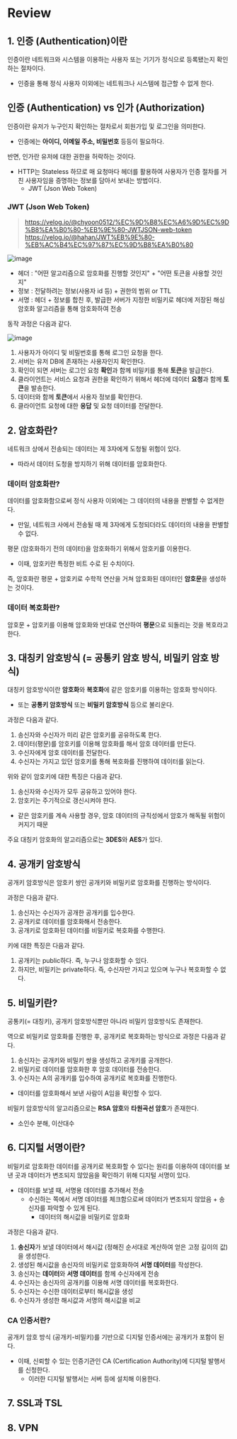 # Review

## 1. 인증 (Authentication)이란

인증이란 네트워크와 시스템을 이용하는 사용자 또는 기기가 정식으로 등록됐는지 확인하는 절차이다.
- 인증을 통해 정식 사용자 이외에는 네트워크나 시스템에 접근할 수 없게 한다.

## 인증 (Authentication) vs 인가 (Authorization)

인증이란 유저가 누구인지 확인하는 절차로서 회원가입 및 로그인을 의미한다.
- 인증에는 **아이디, 이메일 주소, 비밀번호** 등등이 필요하다.

반면, 인가란 유저에 대한 권한을 허락하는 것이다.
- HTTP는 Stateless 하므로 매 요청마다 헤더를 활용하여 사용자가 인증 절차를 거친 사용자임을 증명하는 정보를 담아서 보내는 방법이다.
  - JWT (Json Web Token)

### JWT (Json Web Token)
> https://velog.io/@chyoon0512/%EC%9D%B8%EC%A6%9D%EC%9D%B8%EA%B0%80-%EB%9E%80-JWTJSON-web-token
> https://velog.io/@hahan/JWT%EB%9E%80-%EB%AC%B4%EC%97%87%EC%9D%B8%EA%B0%80

![image](https://github.com/GEclass/Network-study/assets/103405457/1d5511d8-4d0a-4c3e-bd82-af8c51314416)

- 헤더 : "어떤 알고리즘으로 암호화를 진행할 것인지" + "어떤 토큰을 사용할 것인지"
- 정보 : 전달하려는 정보(사용자 id 등) + 권한의 범위 or TTL
- 서명 : 헤더 + 정보를 합친 후, 발급한 서버가 지정한 비밀키로 헤더에 저장된 해싱 암호화 알고리즘을 통해 암호화하여 전송

동작 과정은 다음과 같다.

![image](https://github.com/GEclass/Network-study/assets/103405457/19b55ef4-55a2-4cfb-b0dc-9ce343737bc6)

1. 사용자가 아이디 및 비밀번호를 통해 로그인 요청을 한다.
2. 서버는 유저 DB에 존재하는 사용자인지 확인한다.
3. 확인이 되면 서버는 로그인 요청 **확인**과 함께 비밀키를 통해 **토큰**을 발급한다.
4. 클라이언트는 서비스 요청과 권한을 확인하기 위해서 헤더에 데이터 **요청**과 함께 **토큰**을 발송한다.
5. 데이터와 함께 **토큰**에서 사용자 정보를 확인한다.
6. 클라이언트 요청에 대한 **응답** 및 요청 데이터를 전달한다.

## 2. 암호화란?

네트워크 상에서 전송되는 데이터는 제 3자에게 도청될 위험이 있다.
- 따라서 데이터 도청을 방지하기 위해 데이터를 암호화한다.

### 데이터 암호화란?

데이터를 암호화함으로써 정식 사용자 이외에는 그 데이터의 내용을 판별할 수 없게한다.
- 만일, 네트워크 사에서 전송될 때 제 3자에게 도청되더라도 데이터의 내용을 판별할 수 없다.

평문 (암호화하기 전의 데이터)을 암호화하기 위해서 암호키를 이용한다.
- 이때, 암호키란 특정한 비트 수로 된 수치이다.

즉, 암호화란 평문 + 암호키로 수학적 연산을 거쳐 암호화된 데이터인 **암호문**을 생성하는 것이다.

### 데이터 복호화란?

암호문 + 암호키를 이용해 암호화와 반대로 연산하여 **평문**으로 되돌리는 것을 복호라고 한다.

## 3. 대칭키 암호방식 (= 공통키 암호 방식, 비밀키 암호 방식)

대칭키 암호방식이란 **암호화**와 **복호화**에 같은 암호키를 이용하는 암호화 방식이다.
- 또는 **공통키 암호방식** 또는 **비밀키 암호방식** 등으로 불리운다.

과정은 다음과 같다.

1. 송신자와 수신자가 미리 같은 암호키를 공유하도록 한다.
2. 데이터(평문)를 암호키를 이용해 암호화를 해서 암호 데이터를 만든다.
3. 수신자에게 암호 데이터를 전달한다.
4. 수신자는 가지고 있던 암호키를 통해 복호화를 진행하여 데이터를 읽는다.

위와 같이 암호키에 대한 특징은 다음과 같다.
1. 송신자와 수신자가 모두 공유하고 있어야 한다.
2. 암호키는 주기적으로 갱신시켜야 한다.
- 같은 암호키를 계속 사용할 경우, 암호 데이터의 규칙성에서 암호가 해독될 위험이 커지기 때문

주요 대칭키 암호화의 알고리즘으로는 **3DES**와 **AES**가 있다.

## 4. 공개키 암호방식

공개키 암호방식은 암호키 쌍인 공개키와 비밀키로 암호화를 진행하는 방식이다.

과정은 다음과 같다.

1. 송신자는 수신자가 공개한 공개키를 입수한다.
2. 공개키로 데이터를 암호화해서 전송한다.
3. 공개키로 암호화된 데이터를 비밀키로 복호화를 수행한다.

키에 대한 특징은 다음과 같다.
1. 공개키는 public하다. 즉, 누구나 암호화할 수 있다.
2. 하지만, 비밀키는 private하다. 즉, 수신자만 가지고 있으며 누구나 복호화할 수 없다.

## 5. 비밀키란?

공통키(= 대칭키), 공개키 암호방식뿐만 아니라 비밀키 암호방식도 존재한다.

역으로 비밀키로 암호화를 진행한 후, 공개키로 복호화하는 방식으로 과정은 다음과 같다.

1. 송신자는 공개키와 비밀키 쌍을 생성하고 공개키를 공개한다.
2. 비밀키로 데이터를 암호화한 후 암호 데이터를 전송한다.
3. 수신자는 A의 공개키를 입수하여 공개키로 복호화를 진행한다.
- 데이터를 암호화해서 보낸 사람이 A임을 확인할 수 있다.

비밀키 암호방식의 알고리즘으로는 **RSA 암호**와 **타원곡선 암호**가 존재한다.
- 소인수 분해, 이산대수

## 6. 디지털 서명이란?

비밀키로 암호화한 데이터를 공개키로 복호화할 수 있다는 원리를 이용하여 데이터를 보낸 곳과 데이터가 변조되지 않았음을 확인하기 위해 디지털 서명이 있다.
- 데이터를 보낼 때, 서명용 데이터를 추가해서 전송
  - 수신하는 쪽에서 서명 데이터를 체크함으로써 데이터가 변조되지 않았음 + 송신자를 파악할 수 있게 된다.
    - 데이터의 해시값을 비밀키로 암호화
     
과정은 다음과 같다.

1. **송신자**가 보낼 데이터에서 해시값 (정해진 순서대로 계산하여 얻은 고정 길이의 값)을 생성한다.
2. 생성된 해시값을 송신자의 비밀키로 암호화하여 **서명 데이터**를 작성한다.
3. 송신자는 **데이터**와 **서명 데이터**를 함께 수신자에게 전송
4. 수신자는 송신자의 공개키를 이용해 서명 데이터를 복호화한다.
5. 수신자는 수신한 데이터로부터 해시값을 생성
6. 수신자가 생성한 해시값과 서명의 해시값을 비교

### CA 인증서란?

공개키 암호 방식 (공개키-비밀키)를 기반으로 디지털 인증서에는 공개키가 포함이 된다.
- 이때, 신뢰할 수 있는 인증기관인 CA (Certification Authority)에 디지털 발행서를 신청한다.
  - 이러한 디지털 발행서는 서버 등에 설치해 이용한다.
 
## 7. SSL과 TSL

## 8. VPN
